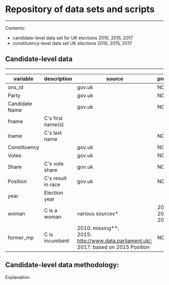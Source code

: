 
# Repository of data sets and scripts
------------
Contents:
- candidate-level data set for UK elections 2010, 2015, 2017
- constituency-level data set UK elections 2010, 2015, 2017

## Candidate-level data
------------

<table class="table table-striped">
<thead>
<tr>
<th>variable</th>
<th>description</th>
<th>source</th>
<th>provisional?</th>
</tr>
</thead>
<tbody>
<tr>
<td>ons_id</td>
<td></td>
<td>gov.uk</td>
<td>NO</td>
</tr>
<tr>
<td>Party</td>
<td></td>
<td>gov.uk</td>
<td>NO</td>
</tr>
<tr>
<td>Candidate Name</td>
<td></td>
<td>gov.uk</td>
<td>NO</td>
</tr>
<tr>
<td>fname</td>
<td>C's first name(s)</td>
<td></td>
<td></td>
</tr>
<tr>
<td>lname</td>
<td>C's last name</td>
<td></td>
<td>NO</td>
</tr>
<tr>
<td>Constituency</td>
<td></td>
<td>gov.uk</td>
<td>NO</td>
</tr>
<tr>
<td>Votes</td>
<td></td>
<td>gov.uk</td>
<td>NO</td>
</tr>
<tr>
<td>Share</td>
<td>C's vote share</td>
<td>gov.uk</td>
<td>NO</td>
</tr>
<tr>
<td>Position</td>
<td>C's result in race</td>
<td>gov.uk</td>
<td>NO</td>
</tr>
<tr>
<td>year</td>
<td>Election year</td>
<td></td>
<td></td>
</tr>
<tr>
<td>woman</td>
<td>C is a woman</td>
<td>various sources*</td>
<td>2010: YES;<BR> 2015: NO;<BR> 2017: YES</td>
</tr>
<tr>
<td>former_mp</td>
<td>C is incumbent</td>
<td>2010: missing**;<BR> 2015: <a href="http://www.data.parliament.uk/dataset/general-election-2015">http://www.data.parliament.uk/</a>; <BR> 2017: based on 2015 Position</td>
<td>NO</td>
</tr>
</tbody>
</table>

Candidate-level data methodology:
------------

Explanation.
